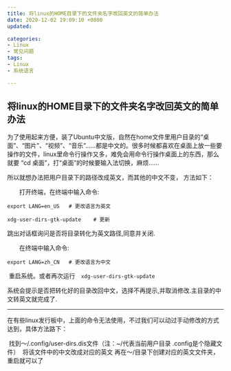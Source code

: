 ```yaml
---
title: 将linux的HOME目录下的文件夹名字改回英文的简单办法
date: 2020-12-02 19:09:10 +0800
updated:

categories: 
- Linux
- 常见问题
tags: 
- Linux
- 系统语言

---
```






## 将linux的HOME目录下的文件夹名字改回英文的简单办法

为了使用起来方便，装了Ubuntu中文版，自然在home文件里用户目录的“桌面”、“图片”、“视频”、“音乐”……都是中文的。很多时候都喜欢在桌面上放一些要操作的文件，linux里命令行操作又多，难免会用命令行操作桌面上的东西，那么就要 “cd 桌面”，打“桌面”的时候要输入法切换，麻烦……

所以就想办法把用户目录下的路径改成英文，而其他的中文不变， 方法如下：


　　打开终端，在终端中输入命令:

```shell
export LANG=en_US	# 更改语言为英文

xdg-user-dirs-gtk-update	# 更新
```

跳出对话框询问是否将目录转化为英文路径,同意并关闭.


　　在终端中输入命令:

```shell
export LANG=zh_CN	# 更改语言为中文
```

​		重启系统。或者再次运行　```xdg-user-dirs-gtk-update```

系统会提示是否把转化好的目录改回中文，选择不再提示,并取消修改.主目录的中文转英文就完成了.

---------------------------

在有些linux发行板中，上面的命令无法使用，不过我们可以动过手动修改的方式达到，具体方法路下：

​		找到～/.config/user-dirs.dis文件（注：~/代表当前用户目录  .config是个隐藏文件）
​		将该文件中的中文改成对应的英文
​		再在～/目录下创建对应的英文文件夹，重启就可以了